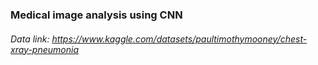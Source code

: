 ### Medical image analysis using CNN
###### Data link: https://www.kaggle.com/datasets/paultimothymooney/chest-xray-pneumonia
